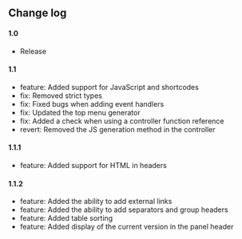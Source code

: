 ## Change log

#### 1.0

* Release

#### 1.1

* feature: Added support for JavaScript and shortcodes
* fix: Removed strict types
* fix: Fixed bugs when adding event handlers
* fix: Updated the top menu generator
* fix: Added a check when using a controller function reference
* revert: Removed the JS generation method in the controller

#### 1.1.1

* feature: Added support for HTML in headers

#### 1.1.2

* feature: Added the ability to add external links
* feature: Added the ability to add separators and group headers
* feature: Added table sorting
* feature: Added display of the current version in the panel header

